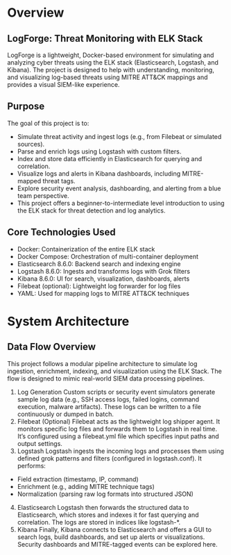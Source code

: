 # Overview
## LogForge: Threat Monitoring with ELK Stack
LogForge is a lightweight, Docker-based environment for simulating and analyzing cyber threats using the ELK stack (Elasticsearch, Logstash, and Kibana). The project is designed to help with understanding, monitoring, and visualizing log-based threats using MITRE ATT&CK mappings and provides a visual SIEM-like experience.

## Purpose
The goal of this project is to:

- Simulate threat activity and ingest logs (e.g., from Filebeat or simulated sources).
- Parse and enrich logs using Logstash with custom filters.
- Index and store data efficiently in Elasticsearch for querying and correlation.
- Visualize logs and alerts in Kibana dashboards, including MITRE-mapped threat tags.
- Explore security event analysis, dashboarding, and alerting from a blue team perspective.
- This project offers a beginner-to-intermediate level introduction to using the ELK stack for threat detection and log analytics.

## Core Technologies Used
- Docker:	Containerization of the entire ELK stack
- Docker Compose:	Orchestration of multi-container deployment
- Elasticsearch 8.6.0:	Backend search and indexing engine
- Logstash 8.6.0:	Ingests and transforms logs with Grok filters
- Kibana 8.6.0:	UI for search, visualization, dashboards, alerts
- Filebeat (optional):	Lightweight log forwarder for log files
- YAML:	Used for mapping logs to MITRE ATT&CK techniques

# System Architecture
## Data Flow Overview
This project follows a modular pipeline architecture to simulate log ingestion, enrichment, indexing, and visualization using the ELK Stack. The flow is designed to mimic real-world SIEM data processing pipelines.
1. Log Generation
Custom scripts or security event simulators generate sample log data (e.g., SSH access logs, failed logins, command execution, malware artifacts). These logs can be written to a file continuously or dumped in batch.
2. Filebeat (Optional)
Filebeat acts as the lightweight log shipper agent. It monitors specific log files and forwards them to Logstash in real time. It’s configured using a filebeat.yml file which specifies input paths and output settings.
3. Logstash
Logstash ingests the incoming logs and processes them using defined grok patterns and filters (configured in logstash.conf).
It performs:
  - Field extraction (timestamp, IP, command)
  - Enrichment (e.g., adding MITRE technique tags)
  - Normalization (parsing raw log formats into structured JSON)
4. Elasticsearch
Logstash then forwards the structured data to Elasticsearch, which stores and indexes it for fast querying and correlation. The logs are stored in indices like logstash-*.
5. Kibana
Finally, Kibana connects to Elasticsearch and offers a GUI to search logs, build dashboards, and set up alerts or visualizations. Security dashboards and MITRE-tagged events can be explored here.
